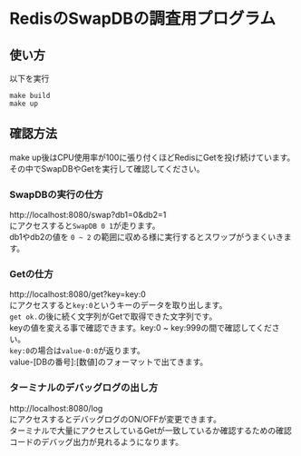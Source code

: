 # RedisのSwapDBの調査用プログラム
## 使い方
以下を実行
```
make build
make up
```
## 確認方法
make up後はCPU使用率が100に張り付くほどRedisにGetを投げ続けています。  
その中でSwapDBやGetを実行して確認してください。  

### SwapDBの実行の仕方
http://localhost:8080/swap?db1=0&db2=1  
にアクセスすると`SwapDB 0 1`が走ります。  
db1やdb2の値を `0 ~ 2` の範囲に収める様に実行するとスワップがうまくいきます。  

### Getの仕方
http://localhost:8080/get?key=key:0  
にアクセスすると`key:0`というキーのデータを取り出します。  
`get ok.`の後に続く文字列がGetで取得できた文字列です。  
keyの値を変える事で確認できます。key:0 ~ key:999の間で確認してください。  
`key:0`の場合は`value-0:0`が返ります。  
value-[DBの番号]:[数値]のフォーマットで出てきます。  

### ターミナルのデバッグログの出し方
http://localhost:8080/log  
にアクセスするとデバッグログのON/OFFが変更できます。  
ターミナルで大量にアクセスしているGetが一致しているか確認するための確認コードのデバッグ出力が見れるようになります。  

